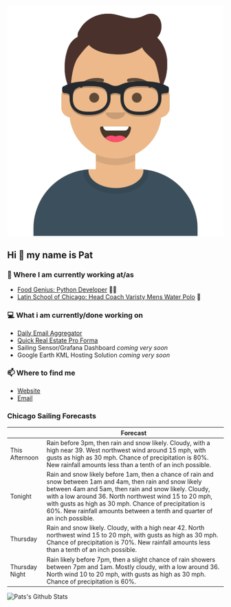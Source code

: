 [![Social banner for p-j-falconer](https://raw.githubusercontent.com/P-J-FALCONER/P-J-FALCONER/master/assets/avataaars.svg)](https://patfalconer.com/)
## Hi :wave: my name is Pat

### 💼 Where I am currently working at/as
- [Food Genius: Python Developer](https://getfoodgenius.com/) 🍔🐍
- [Latin School of Chicago: Head Coach Varisty Mens Water Polo](https://www.latinschool.org/) 🤽


### 💻 What i am currently/done working on
 - [Daily Email Aggregator](https://github.com/P-J-FALCONER/dott_daily_mail)
 - [Quick Real Estate Pro Forma](https://github.com/P-J-FALCONER/henry)
 - Sailing Sensor/Grafana Dashboard *coming very soon*
 - Google Earth KML Hosting Solution *coming very soon*

### 📫 Where to find me
 - [Website](https://patfalconer.com/)
 - [Email](mailto:patrick.j.falconer@gmail.com)


### Chicago Sailing Forecasts
|   | Forecast  |
|---|---|
| This Afternoon | Rain before 3pm, then rain and snow likely. Cloudy, with a high near 39. West northwest wind around 15 mph, with gusts as high as 30 mph. Chance of precipitation is 80%. New rainfall amounts less than a tenth of an inch possible. |
| Tonight | Rain and snow likely before 1am, then a chance of rain and snow between 1am and 4am, then rain and snow likely between 4am and 5am, then rain and snow likely. Cloudy, with a low around 36. North northwest wind 15 to 20 mph, with gusts as high as 30 mph. Chance of precipitation is 60%. New rainfall amounts between a tenth and quarter of an inch possible. |
| Thursday | Rain and snow likely. Cloudy, with a high near 42. North northwest wind 15 to 20 mph, with gusts as high as 30 mph. Chance of precipitation is 70%. New rainfall amounts less than a tenth of an inch possible. |
| Thursday Night | Rain likely before 7pm, then a slight chance of rain showers between 7pm and 1am. Mostly cloudy, with a low around 36. North wind 10 to 20 mph, with gusts as high as 30 mph. Chance of precipitation is 60%. |

![Pats's Github Stats](https://github-readme-stats.vercel.app/api?username=p-j-falconer&show_icons=true&theme=radical)

